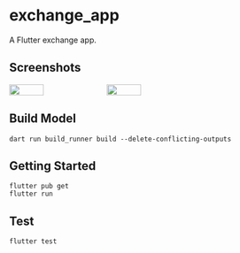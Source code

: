 # exchange_app

A Flutter exchange app.

## Screenshots

<div style="display:Flex">
    <img src="https://github.com/a1573595/exchange_app/assets/25738593/69f0f82d-fbc0-4506-b628-2d74b4081568" width="35%">
    <img src="https://github.com/a1573595/exchange_app/assets/25738593/e1ddf897-1494-40d5-9391-1d0ac4ea5a95" width="35%">
</div>

## Build Model

```
dart run build_runner build --delete-conflicting-outputs
```

## Getting Started

```
flutter pub get
flutter run
```

## Test

```
flutter test
```
